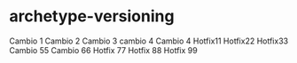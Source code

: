 # archetype-versioning
Cambio 1
Cambio 2
Cambio 3
cambio 4
Cambio 4
Hotfix11
Hotfix22
Hotfix33
Cambio 55
Cambio 66
Hotfix 77
Hotfix 88
Hotfix 99
